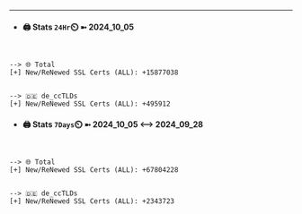 

---
- #### 🖨️ **Stats** `24Hr`⏲️ ➼ 2024_10_05
```console


--> 🌐 Total
[+] New/ReNewed SSL Certs (ALL): +15877038


--> 🇩🇪 de_ccTLDs
[+] New/ReNewed SSL Certs (ALL): +495912

```

- #### 🖨️ **Stats** `7Days`⏲️ ➼ 2024_10_05 <--> 2024_09_28
```console


--> 🌐 Total
[+] New/ReNewed SSL Certs (ALL): +67804228


--> 🇩🇪 de_ccTLDs
[+] New/ReNewed SSL Certs (ALL): +2343723

```

